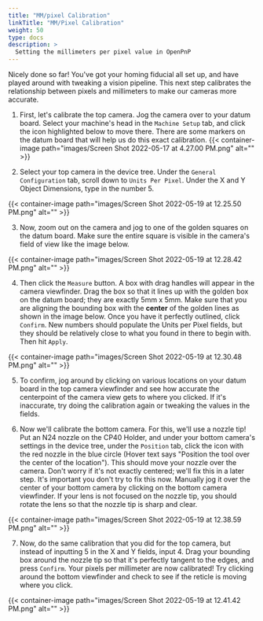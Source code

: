 ```yaml
---
title: "MM/pixel Calibration"
linkTitle: "MM/Pixel Calibration"
weight: 50
type: docs
description: >
  Setting the millimeters per pixel value in OpenPnP
---
```


Nicely done so far! You've got your homing fiducial all set up, and have played around with tweaking a vision pipeline. This next step calibrates the relationship between pixels and millimeters to make our cameras more accurate.

1. First, let's calibrate the top camera. Jog the camera over to your datum board. Select your machine's head in the `Machine Setup` tab, and click the icon highlighted below to move there. There are some markers on the datum board that will help us do this exact calibration.
{{< container-image path="images/Screen Shot 2022-05-17 at 4.27.00 PM.png" alt="" >}}


2. Select your top camera in the device tree. Under the `General Configuration` tab, scroll down to `Units Per Pixel`. Under the X and Y Object Dimensions, type in the number 5. 

{{< container-image path="images/Screen Shot 2022-05-19 at 12.25.50 PM.png" alt="" >}}

3. Now, zoom out on the camera and jog to one of the golden squares on the datum board. Make sure the entire square is visible in the camera's field of view like the image below.
   
{{< container-image path="images/Screen Shot 2022-05-19 at 12.28.42 PM.png" alt="" >}}

4. Then click the `Measure` button. A box with drag handles will appear in the camera viewfinder. Drag the box so that it lines up with the golden box on the datum board; they are exactly 5mm x 5mm. Make sure that you are aligning the bounding box with the **center** of the golden lines as shown in the image below. Once you have it perfectly outlined, click `Confirm`. New numbers should populate the Units per Pixel fields, but they should be relatively close to what you found in there to begin with. Then hit `Apply`.

{{< container-image path="images/Screen Shot 2022-05-19 at 12.30.48 PM.png" alt="" >}}

5. To confirm, jog around by clicking on various locations on your datum board in the top camera viewfinder and see how accurate the centerpoint of the camera view gets to where you clicked. If it's inaccurate, try doing the calibration again or tweaking the values in the fields.

6. Now we'll calibrate the bottom camera. For this, we'll use a nozzle tip! Put an N24 nozzle on the CP40 Holder, and under your bottom camera's settings in the device tree, under the `Position` tab, click the icon with the red nozzle in the blue circle (Hover text says "Position the tool over the center of the location"). This should move your nozzle over the camera. Don't worry if it's not exactly centered; we'll fix this in a later step. It's important you don't try to fix this now. Manually jog it over the center of your bottom camera by clicking on the bottom camera viewfinder. If your lens is not focused on the nozzle tip, you should rotate the lens so that the nozzle tip is sharp and clear.

{{< container-image path="images/Screen Shot 2022-05-19 at 12.38.59 PM.png" alt="" >}}

7. Now, do the same calibration that you did for the top camera, but instead of inputting 5 in the X and Y fields, input 4. Drag your bounding box around the nozzle tip so that it's perfectly tangent to the edges, and press `Confirm`. Your pixels per millimeter are now calibrated! Try clicking around the bottom viewfinder and check to see if the reticle is moving where you click.

{{< container-image path="images/Screen Shot 2022-05-19 at 12.41.42 PM.png" alt="" >}}
